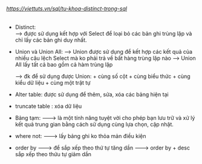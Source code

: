 ###### https://viettuts.vn/sql/tu-khoa-distinct-trong-sql

* Distinct:    
    --> được sử dụng kết hợp với Select để loại bỏ các bản ghi trùng lặp và chỉ lấy các bản ghi duy nhất.

* Union và Union All:
    --> Union được sử dụng để kết hợp các kết quả của nhiều câu lệch Select mà ko phải trả về bất hàng trùng lặp nào
    --> Union All lấy tất cả bao gồm cả hàm trùng lặp

    --> đk để sử dụng được Union:
        + cùng số cột
        + cùng biểu thức
        + cùng kiểu dữ liệu 
        + cùng một trật tự

* Alter table: 
    được sử dụng để thêm, sửa, xóa các bảng hiện tại

* truncate table : xóa dữ liệu

* Bảng tạm:
---> là một tính năng tuyệt vời cho phép bạn lưu trữ và xử lý kết quả trung gian bằng cách sử dụng cùng lựa chọn, cập nhật.

* where not:
---> lấy bảng ghi ko thỏa mản điều kiện

* order by 
---> để sắp xếp theo thứ tự tăng dần
---> order by + desc sắp xếp theo thứu tự giảm dần